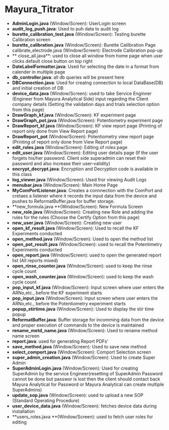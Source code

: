 # Mayura_Titrator

- **AdminLogin.java** (Window/Screen): UserLogin screen 
- **audit_log_push.java**: Used to puh data to audit log
- **burette_calibration_test.java** (Window/Screen): Testing burette Calibration screen
- **burette_calibration.java** (Window/Screen): Burette Calilbration Page
calibrate_electrode.java (Window/Screen): Electrode Calibration pop-up
- ** close_all.java**: used to close all window from home page when user clicks default close button on top right 
- **DateLabelFormatter.java**: Used for selecting the date in a format from calender in multiple page
- **db_controller.java**: all db queries will be present here
- **DBConnection.java**: Used for creatng connection to local DataBase(DB) and initial creation of DB
- **device_data.java** (Window/Screen): used to take Service Enginner (Engineer from Mayura Analytical Side) input regarding the Client company details (Setting the validation days and trials selection option from this page)
- **DrawGraph_kf.java** (Window/Screen): KF experiment page
- **DrawGraph_pot.java** (Window/Screen): Potentiometry experiment page
- **DrawReport_kf.java** (Window/Screen): KF view report page (Printing of report only done from View Report page)
- **DrawReport_pot** (Window/Screen): Potentiometry view report page (Printing of report only done from View Report page)
- **edit_roles.java** (Window/Screen): Editing of roles page
- **edit_user.java** (Window/Screen): Editing user details page (If the user forgets his/her password. Client side superadmin can reset their password and also increase their user-validity)
- **encrypt_decrypt.java**: Encryption and Decryption code is available in this class
- **log_viewer.java** (Window/Screen): Used fror viewing Audit Logs
- **menubar.java** (Window/Screen): Main Home Page
- **MyComPortListener.java**: Creates a connnection with the ComPort and cretaes a listener where it records the input data from the device and pushes to ReformatBuffer.java for buffer storage.
- **new_formula.java **(Window/Screen): New Formula Screen
- **new_role.java** (Window/Screen): Creating new Role and adding the rules for the rules (Choose the Certify Option from this page)
- **new_user.java** (Window/Screen): Creating new user
-  **open_kf_result.java** (Window/Screen): Used to recall the KF Experiments conducted
- **open_method.java** (Window/Screen): Used to open the method list
- **open_pot_result.java** (Window/Screen): used to recall the Potentimetry Experiments conducted
- **open_report.java** (Window/Screen): used to open the generated report list (All reports mixed)
- **open_rinse_counter.java** (Window/Screen): used to keep the rinse cycle count
- **open_wash_counter.java** (Window/Screen): used to keep the wash cycle count
- **pop_input_kf.java** (Window/Screen): Input screen where user enters the ARNo,etc., before the KF experiment starts
- **pop_input.java** (Window/Screen): Input screen where user enters the ARNo,etc., before the Potentiometry experiment starts
- **popup_stirtime.java** (Window/Screen): Used to display the stir time popup
- **ReformatBuffer.java**: Buffer storage for incomming data from the device and proper execution of commands to the device is maintained
- **rename_metd_name.java** (Window/Screen): Used to rename method name screen
- **report.java**: used for generating Report PDFs'
- **save_method.java** (Window/Screen): Used to save new method
- **select_comport.java** (Window/Screen): Comport Selection screen
- **super_admin_creation.java** (Window/Screen): Used to create Super Admin
- **SuperAdminLogin.java** (Window/Screen): Used for creating SuperAdmin by the service Engineer(resetting of SuperAdmin Password cannot be done but passwor is lost then the client should contact back Mayura Analytical for Password or Mayura Analytical can create multiple SuperAdmins)
- **update_sop.java** (Window/Screen): used to upload a new SOP (Standard Operating Procedure)
- **user_device_data.java** (Window/Screen): fetches device data during installation
- **users_roles.java **(Window/Screen): used to fetch user roles for editing
